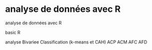# analyse de données avec R
analyse de données avec R

basic R

analyse Bivariee
Classification (k-means et CAH)
ACP
ACM 
AFC
AFD

